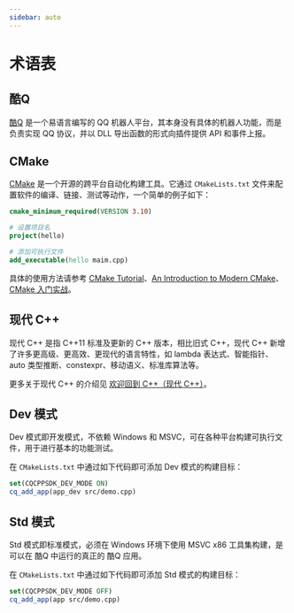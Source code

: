 ```yaml
---
sidebar: auto
---
```


# 术语表

## 酷Q

[酷Q](https://cqp.cc/) 是一个易语言编写的 QQ 机器人平台，其本身没有具体的机器人功能，而是负责实现 QQ 协议，并以 DLL 导出函数的形式向插件提供 API 和事件上报。

## CMake

[CMake](https://cmake.org/) 是一个开源的跨平台自动化构建工具。它通过 `CMakeLists.txt` 文件来配置软件的编译、链接、测试等动作，一个简单的例子如下：

```cmake
cmake_minimum_required(VERSION 3.10)

# 设置项目名
project(hello)

# 添加可执行文件
add_executable(hello maim.cpp)
```

具体的使用方法请参考 [CMake Tutorial](https://cmake.org/cmake/help/latest/guide/tutorial/)、[An Introduction to Modern CMake](https://cliutils.gitlab.io/modern-cmake/)、[CMake 入门实战](https://www.hahack.com/codes/cmake/)。

## 现代 C++

现代 C++ 是指 C++11 标准及更新的 C++ 版本，相比旧式 C++，现代 C++ 新增了许多更高级、更高效、更现代的语言特性，如 lambda 表达式、智能指针、auto 类型推断、constexpr、移动语义、标准库算法等。

更多关于现代 C++ 的介绍见 [欢迎回到 C++（现代 C++）](https://docs.microsoft.com/zh-cn/cpp/cpp/welcome-back-to-cpp-modern)。

## Dev 模式

Dev 模式即开发模式，不依赖 Windows 和 MSVC，可在各种平台构建可执行文件，用于进行基本的功能测试。

在 `CMakeLists.txt` 中通过如下代码即可添加 Dev 模式的构建目标：

```cmake
set(CQCPPSDK_DEV_MODE ON)
cq_add_app(app_dev src/demo.cpp)
```

## Std 模式

Std 模式即标准模式，必须在 Windows 环境下使用 MSVC x86 工具集构建，是可以在 酷Q 中运行的真正的 酷Q 应用。

在 `CMakeLists.txt` 中通过如下代码即可添加 Std 模式的构建目标：

```cmake
set(CQCPPSDK_DEV_MODE OFF)
cq_add_app(app src/demo.cpp)
```

<!-- ## CQ 码

是 酷Q 用来表示非文本消息的一种表示方法，形如 `[CQ:image,file=ABC.jpg]`。具体的格式规则，请参考 酷Q 文档的 [CQ 码](https://d.cqp.me/Pro/CQ%E7%A0%81) 和 CoolQ HTTP API 插件文档的 [CQ 码](https://cqhttp.cc/docs/#/CQCode)。

## 消息段

是 CoolQ HTTP API 定义的、和 CQ 码可以互相转换的一个消息表示格式，具体表示方式见 [消息格式](https://cqhttp.cc/docs/#/Message)。

除了纯文本消息段之外，每一个消息段都和一个 CQ 码对应，例如下面这个消息段：

```json
{
    "type": "face",
    "data": {
        "id": "14"
    }
}
```

对应的 CQ 码表示形式就是：

```
[CQ:face,id=14]
```

具体的，NoneBot 中使用 `MessageSegment` 类来表示消息段（继承自 aiocqhttp），例如，要创建上面这个消息段，可以使用如下代码：

```python
seg = MessageSegment(type="face", data={"id": "14"})
```

或：

```python
seg = MessageSegment.face(14)
```
-->
